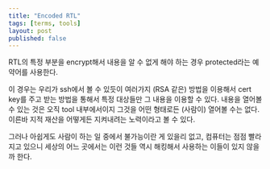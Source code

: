 ```yaml
---
title: "Encoded RTL"
tags: [terms, tools]
layout: post
published: false
---
```


RTL의 특정 부분을 encrypt해서 내용을 알 수 없게 해야 하는 경우 protected라는 예약어를 사용한다.

이 경우는 우리가 ssh에서 볼 수 있듯이 여러가지 (RSA 같은) 방법을 이용해서 cert key를 주고 받는 방법을 통해서 특정 대상들만 그 내용을 이용할 수 있다. 내용을 열어볼 수 있는 것은 오직 tool 내부에서이지 그것을 어떤 형태로든 (사람이) 열어볼 수는 없다. 이른바 지적 재산을 어떻게든 지켜내려는 노력이라고 볼 수 있다. 

그러나 아쉽게도 사람이 하는 일 중에서 불가능이란 게 있을리 없고, 컴퓨터는 점점 빨라지고 있으니 세상의 어느 곳에서는 이런 것들 역시 해킹해서 사용하는 이들이 있지 않을까 한다.